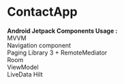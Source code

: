 # ContactApp
<b>Android Jetpack Components Usage : </b></br>
MVVM</br>
Navigation component</br>
Paging Library 3 + RemoteMediator</br>
Room</br>
ViewModel</br>
LiveData</b>
Hilt</br>
